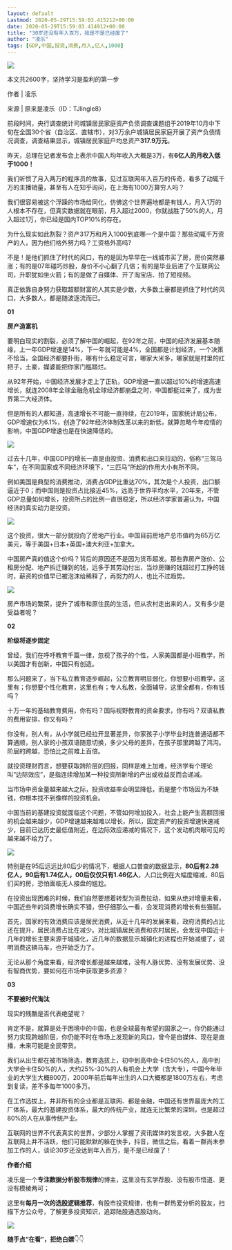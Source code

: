 ```yaml
---
layout: default
Lastmod: 2020-05-29T15:59:03.415212+00:00
date: 2020-05-29T15:59:03.414912+00:00
title: "30岁还没有年入百万，我是不是已经废了"
author: "凌乐"
tags: [GDP,中国,投资,消费,月入,亿人,1000]
---
```


  

**![](https://images.weserv.nl/?url=https%3A//mmbiz.qpic.cn/mmbiz_gif/bPIib6DnWUA9cWoUMkAzdjoLnTCXh9SgnCBvx6bPEXjVrm4MKI54icvicxzIRFAH65ex4xUvROcJYZWhVkIQxy8mg/640%3Fwx_fmt%3Dgif)**  

本文共2600字，坚持学习是盈利的第一步  

作者 | 凌乐

来源 | 原来是凌乐（ID：TJlingle8）

前段时间，央行调查统计司城镇居民家庭资产负债调查课题组于2019年10月中下旬在全国30个省（自治区、直辖市），对3万余户城镇居民家庭开展了资产负债情况调查，调查结果显示，城镇居民家庭户均总资产**317.9万元**。  

昨天，总理在记者发布会上表示中国人均年收入大概是3万，有**6亿人的月收入低于1000！**

我们听惯了月入两万的程序员的故事，见过互联网年入百万的传奇，看多了动辄千万的主播销量，甚至有人在知乎询问，在上海有1000万算穷人吗？

我们很容易被这个浮躁的市场给同化，仿佛这个世界遍地都是有钱人，月入1万的人根本不存在，但真实数据就在眼前，月入超过2000，你就战胜了50%的人，月入超过1万，你已经是国内TOP10%的存在。

为什么现实如此割裂？资产317万和月入1000到底哪一个是中国？那些动辄千万资产的人，因为他们格外努力吗？工资格外高吗?

不是！是他们抓住了时代的风口，有的是因为早早在一线城市买了房，房价突然暴涨；有的是07年碰巧炒股，身价不小心翻了几倍；有的是毕业后进了个互联网公司，升职犹如坐火箭；有的是做了自媒体、开了淘宝店、拍了短视频。

真正依靠自身努力获取超额财富的人其实是少数，大多数土豪都是抓住了时代的风口，大多数人，都是随波逐流而已。

  

**01**

**房产造富机**

要明白现实的割裂，必须了解中国的崛起，在92年之前，中国的经济发展基本随缘，上一年GDP增速是14%，下一年就可能是4%，全国都是计划经济，一个决策不恰当，全国经济都要扑街，哪有什么稳定可言，哪家大米多，哪家就是村里的扛把子，土豪，媒婆能把你家门槛踏烂。

从92年开始，中国经济发展才走上了正轨，GDP增速一直以超过10%的增速高速增长，就连2008年全球金融危机全球经济都崩盘之时，中国都挺过来了，成为世界第二大经济体。

但是所有的人都知道，高速增长不可能一直持续，在2019年，国家统计局公布，GDP增速仅为6.1%，创造了92年经济体制改革以来的新低，就算忽略今年疫情的影响，中国GDP增速也是在快速降低的。  

![](https://images.weserv.nl/?url=https%3A//mmbiz.qpic.cn/mmbiz_png/bPIib6DnWUAicDyGhxLE672ZIOKPYjOa89Tk4UMSicMHG9t5nnDuL90ct1rCRd0lz2YrmoDeDjCGJDpIqQ7YI7fCg/640%3Fwx_fmt%3Dpng)

过去十几年，中国GDP的增长一直是由投资、消费和出口来拉动的，俗称“三驾马车”，在不同国家或不同经济环境下，“三匹马”所起的作用大小有所不同。

例如美国是典型的消费推动，消费占GDP比重达70%，其次是个人投资，出口额逼近于0；而中国则是投资占比接近45%，远高于世界平均水平，20年来，不管GDP总量如何增长，投资所占的比例一直很稳定，所以经济学家普遍认为，中国经济的真实动力是投资。

![](https://images.weserv.nl/?url=https%3A//mmbiz.qpic.cn/mmbiz_png/bPIib6DnWUAicDyGhxLE672ZIOKPYjOa8918CvgViaNvGk9Cx8Riacr4BKPibNqKeWVuiaIXnOTM8OdfrxW4Y0hnkf7g/640%3Fwx_fmt%3Dpng)

这个投资，很大一部分就投向了房地产行业。中国目前房地产总市值约为65万亿美元，等于美国+日本+英国+澳大利亚+加拿大。

中国房产真的值这个价吗？背后的原因还不是因为货币超发。那些靠房产涨价、公租房分配、地产拆迁赚到的钱，远多于其劳动付出，当炒房赚的钱超过打工挣的钱时，薪资的价值早已被泡沫给稀释了，再努力的人，也比不过趋势。

![](https://images.weserv.nl/?url=https%3A//mmbiz.qpic.cn/mmbiz_png/bPIib6DnWUA9SGXKIvazDz5mhS79QoruBPlwu7z8jOjh3Ch8U9WoeQic5YmicoOgvTRqUiauUQAebB0KlCAibOICKow/640%3Fwx_fmt%3Dpng)

房产市场的繁荣，提升了城市和原住民的生活，但从农村走出来的人，又有多少是受益者呢？

  

**02**

**阶级将逐步固定**

曾经，我们在呼吁教育千篇一律，忽视了孩子的个性，人家美国都是小班教学，所以美国才有创新，中国只有创造。

那么问题来了，当下私立教育逐步崛起，公立教育明显弱化，你想要小班教学，这里有；你想要个性化教育，这里也有；专人私教，全面辅导，这里全都有，你有钱吗？  

十万一年的基础教育费用，你有吗？国际视野教育的资金要求，你有吗？双语私教的费用安排，你又有吗？  

你没有，别人有，从小学就已经拉开显著差异，你家孩子小学毕业时连普通话都不算通顺，别人家的小孩双语随意切换，多少父母的差异，在孩子那里跨越了鸿沟。阶层的跨越，恐怕比之前难上百倍。

就投资理财而言，想要获取跨阶层的回报，同样是难上加难，经济学有个理论叫“边际效应”，是指连续增加某一种投资所新增的产出或收益反而会递减。

当市场中资金量越来越大之际，投资收益率会明显降低，而是整个市场因为不缺钱，你根本找不到像样的投资机会。

中国当前的基建投资就面临这个问题，不管如何增加投入，社会上能产生高额回报的机会越来越少，GDP增速越来越难以增长，所以，固定资产的投资增速快速减少，目前已达历史最低值附近，在边际效应递减的情况下，这个发动机肉眼可见的越来越不给力了。

![](https://images.weserv.nl/?url=https%3A//mmbiz.qpic.cn/mmbiz_png/bPIib6DnWUAicDyGhxLE672ZIOKPYjOa895oqkHvEysddI7G7mBZbItR99uxo1STJqdNPl1ib4iaSJaEBGNZGGgIJg/640%3Fwx_fmt%3Dpng)

特别是在95后远远比80后少的情况下，根据人口普查的数据显示，**80后有2.28亿人，90后有1.74亿人，00后仅仅只有1.46亿人**，人口比例在大幅度缩减，80后们买的房，恐怕面临无人接盘的尴尬。

在投资出现困难的时候，我们自然要想着转型为消费拉动，如果从绝对增量来看，中国近些年的消费增长确实不错，但仔细那么一看，会发现消费的增长有些猫腻。

首先，国家的有效消费应该是居民消费，从近十几年的发展来看，政府消费的占比还在提升，居民消费占比在减少。对比城镇居民消费和农村居民，会发现中国近十几年的增长主要来源于城镇化，近几年的数据显示城镇化的进程也开始减缓了，说明消费这辆马车，也开始乏力了。

无论从那个角度来看，经济增长都是越来越难，没有人脉优势、没有发展优势、没有智商优势，要如何在市场中获取更多资源？  

  

**03**

**不要被时代淘汰**

现实的残酷是否代表绝望呢？

肯定不是，就算是处于困境中的中国，也是全球最有希望的国家之一，你仍能通过努力实现跨越阶层，你仍能不时在市场上发现新的风口，曾今是自媒体、现在是直播，未来可能是全民带货。

我们从出生都在被市场筛选，教育选拔上，初中到高中会卡住50%的人，高中到大学会卡住50%的人，大约25%-30%的人有机会上大学（含大专），中国今年毕业的大学生大概800万，2000年前后每年出生的人口大概都是1800万左右，考虑到复读，差不多每年1000多万。

在工作选拔上，并非所有的企业都是互联网、都是金融，中国还有世界最庞大的工厂体系，最大的基建投资体系，最大的传统产业，就连无比繁荣的深圳，也是超过80%的人在从事传统产业。

互联网的世界不代表真实的世界，少部分人掌握了资讯媒体的发言权，大多数人在互联网上并不活跃，他们可能默默的躲在快手，抖音，微信之后。看着一群尚未参加工作的人，谈论30岁还没达到年入百万，是不是已经废了！

  

**作者介绍**  

凌乐是一个**专注数据分析股市规律**的博主，这里没有玄学荐股、没有股市悟道、更没有模棱两可；

这里有**每月一次的选股逻辑推荐**，有股市投资规律，也有一群热爱分析的股友，扫描下方公众号，了解更多投资知识，追踪陆股通选股动向。

![](https://images.weserv.nl/?url=https%3A//mmbiz.qpic.cn/mmbiz_jpg/bPIib6DnWUAicSKQsV2DpbowYtkibKZH7w6dzHHwjdPJUqziaSmHibGFNk8wpQIIvwRRbZfXZiaM1b6ZeoEicuqmiaOzKg/640%3Fwx_fmt%3Djpeg)

**随手点“在看”，拒绝白嫖**👇👇


